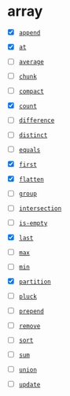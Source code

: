 # array

- [x] [`append`](./append)
- [x] [`at`](./at)
- [ ] [`average`](./average)
- [ ] [`chunk`](./chunk)
- [ ] [`compact`](./compact)
- [x] [`count`](./count)
- [ ] [`difference`](./difference)
- [ ] [`distinct`](./distinct)
- [ ] [`equals`](./equals)
- [x] [`first`](./first)
- [x] [`flatten`](./flatten)
- [ ] [`group`](./group)
- [ ] [`intersection`](./intersection)
- [ ] [`is-empty`](./is-empty)
- [x] [`last`](./last)
- [ ] [`max`](./max)
- [ ] [`min`](./min)
- [x] [`partition`](./partition)
- [ ] [`pluck`](./pluck)
- [ ] [`prepend`](./prepend)
- [ ] [`remove`](./remove)
- [ ] [`sort`](./sort)
- [ ] [`sum`](./sum)
- [ ] [`union`](./union)
- [ ] [`update`](./update)

